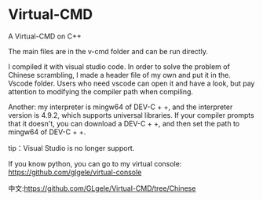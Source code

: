 # Virtual-CMD
 A Virtual-CMD on C++

The main files are in the v-cmd folder and can be run directly.



I compiled it with visual studio code. In order to solve the problem of Chinese scrambling, I made a header file of my own and put it in the. Vscode folder. Users who need vscode can open it and have a look, but pay attention to modifying the compiler path when compiling.



Another: my interpreter is mingw64 of DEV-C + +, and the interpreter version is 4.9.2, which supports universal libraries. If your compiler prompts that it doesn't, you can download a DEV-C + +, and then set the path to mingw64 of DEV-C + +.

tip：Visual Studio is no longer support.

If you know python, you can go to my virtual console: https://github.com/glgele/virtual-console


中文:https://github.com/GLgele/Virtual-CMD/tree/Chinese
